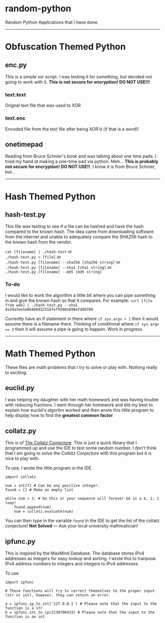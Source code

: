 # random-python

Random Python Applications that I have done.

---

# Obfuscation Themed Python

## enc.py

This is a simple xor script.  I was testing it for something, but decided not going to work with it.
**This is not secure for encryption!  DO NOT USE!!!**

### text.text
Orignal text file that was used to XOR

### text.enc
Encoded file from the text file after being XOR'd (if that is a word!)

## onetimepad

Reading from Bruce Schnier's book and was talking about one time pads.  I tried my hand at making a one-time pad via python.  Meh...
**This is probably not secure for encryption! DO NOT USE!!**. I know it is from Bruce Schnier, but...

---

# Hash Themed Python
## hash-test.py
This file was testing to see if a file can be hashed and have the hash compared to the known hash.  The idea came from downloading software from the internet and unable to adequately compare the SHA256 hash to the known hash from the vendor.

`cat [filename] | ./hash-test` or  
`./hash-test.py < [file]` or  
`./hash-test.py [filename] --sha256 [sha256 string]` or  
`./hash-test.py [filename] --sha1 [sha1 string]` or   
`./hash-test.py [filename] --md5 [md5 string]`

### To-do
I would like to work the algorithm a little bit where you can pipe something in and give the known hash so that it compares.  For example:
`curl [file from web] | ./hash-test.py --sha1 da39a3ee5e6b4b0d3255bfef95601890afd80709`

Currently have an if statement in there where `if sys.argv > 1` then it would assume there is a filename there.  Thinking of conditional where `if sys.argv == 3` then it will assume a pipe is going to happen.  Work in progress.

---

# Math Themed Python

These files are math problems that I try to solve or play with.  Nothing really to exciting.

## euclid.py

I was helping my daughter with her math homework and was having trouble with reducing fractions.  I went through her homework and did my best to explain how euclid's algoritm worked and then wrote this little program to help display how to find the **greatest common factor**.

## collatz.py

This is of [The Collatz Conjecture](https://en.wikipedia.org/wiki/Collatz_conjecture).  This is just a quick library that I programmed up and use the IDE to test some random number.  I don't think that I am going to solve the *Collatz Conjecture* with this program but it is nice to play with.

To use, I wrote the little program in the IDE.

```python3
import collatz

num = int(7) # Can be any positive integer.
found = [] # Make an empty list

while num > 1: # Do this or your sequence will forever be in a 4, 2, 1 loop!
    found.append(num)
    num = collatz.evaluate(num)
```

You can then type in the variable `found` in the IDE to get the list of the collatz conjecture!  **Not Solved** — Ask your local university mathmatician!

## ipfunc.py

This is inspired by the MaxMind Database.  The database stores IPv4 addresses as integers for easy lookup and sorting.  I wrote this to tranpose IPv4 address numbers to integers and integers to IPv4 addresses.

To use
```python3
import ipfunc

# These functions will try to correct themselves to the proper input (str or int), however, they can return an error.

a = ipfunc.ip_to_int('127.0.0.1') # Please note that the input to the function is a str
b = ipfunc.int_to_ip(2130706433) # Please note that the input to the function is an int
```
